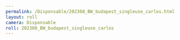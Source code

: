 ```yaml
---
permalink: /Disponsable/202308_BW_budapest_singleuse_carlos.html
layout: roll
camera: Disponsable
roll: 202308_BW_budapest_singleuse_carlos
---
```


<!-- Description. -->

